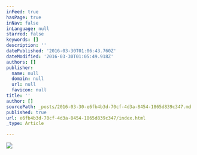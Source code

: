 ```yaml
---
inFeed: true
hasPage: true
inNav: false
inLanguage: null
starred: false
keywords: []
description: ''
datePublished: '2016-03-30T01:06:43.760Z'
dateModified: '2016-03-30T01:05:49.918Z'
authors: []
publisher:
  name: null
  domain: null
  url: null
  favicon: null
title: ''
author: []
sourcePath: _posts/2016-03-30-e6fb4b3d-70cf-4d3a-8454-1865d839c347.md
published: true
url: e6fb4b3d-70cf-4d3a-8454-1865d839c347/index.html
_type: Article

---
```

![](https://the-grid-user-content.s3-us-west-2.amazonaws.com/9810eb87-26a0-4326-b270-2e6587eb32be.jpg)